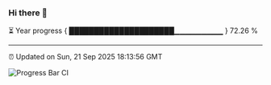 ### Hi there 👋

⏳ Year progress { █████████████████████▁▁▁▁▁▁▁▁▁ } 72.26 %

---

⏰ Updated on Sun, 21 Sep 2025 18:13:56 GMT

![Progress Bar CI](https://github.com/Shyam-Makwana/GitHub-Actions-Demo/workflows/Progress%20Bar%20CI/badge.svg)
